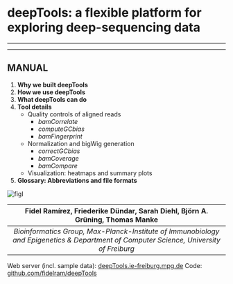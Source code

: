 # deepTools: a flexible platform for exploring deep-sequencing data
---------------------------
----------------------------
## MANUAL

1. **Why we built deepTools**
2. **How we use deepTools**
3. **What deepTools can do**
4. **Tool details**
	* Quality controls of aligned reads
		* _bamCorrelate_
		* _computeGCbias_
		* _bamFingerprint_
	* Normalization and bigWig generation
		* _correctGCbias_ 
		* _bamCoverage_
		* _bamCompare_ 
	* Visualization: heatmaps and summary plots
5. **Glossary: Abbreviations and file formats**

![figI](https://raw.github.com/fidelram/deepTools/master/examples/collage_wout_header.png)


| Fidel Ramírez, Friederike Dündar, Sarah Diehl, Björn A. Grüning, Thomas Manke |
|:-------------------:|
| _Bioinformatics Group, Max-Planck-Institute of Immunobiology and Epigenetics & Department of Computer Science, University of Freiburg_ |

Web server (incl. sample data): [deepTools.ie-freiburg.mpg.de](http://deepTools.ie-freiburg.mpg.de)
Code: [github.com/fidelram/deepTools](https://github.com/fidelram/deepTools/)